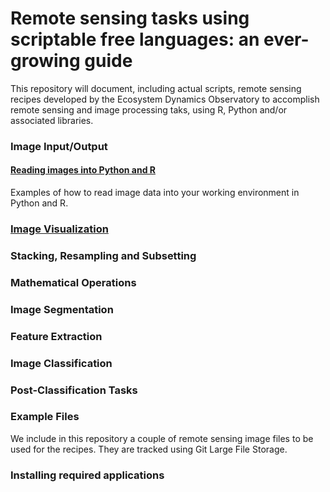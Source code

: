 # Remote sensing tasks using scriptable free languages: an ever-growing guide

This repository will document, including actual scripts, remote sensing recipes developed by the Ecosystem Dynamics Observatory to accomplish remote sensing and image processing taks, using R, Python and/or associated libraries.

### Image Input/Output

#### [Reading images into Python and R](raster_io.md)

Examples of how to read image data into your working environment in Python and R.

### [Image Visualization](raster_vis.md)

### Stacking, Resampling and Subsetting

### Mathematical Operations

### Image Segmentation

### Feature Extraction

### Image Classification

### Post-Classification Tasks

### Example Files

We include in this repository a couple of remote sensing image files to be used for the recipes. They are tracked using Git Large File Storage.

### Installing required applications
